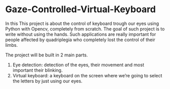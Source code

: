 # Gaze-Controlled-Virtual-Keyboard
In this This project is about the control of keyboard trough our eyes using Python with Opencv, completely from scratch.  The goal of such project is to write without using the hands. Such applications are really important for people affected by quadriplegia who completely lost the control of their limbs.

The project will be built in 2 main parts.

1) Eye detection: detection of the eyes, their movement and most important their blinking.
2) Virtual keyboard: a keyboard on the screen where we’re going to select the letters by just using our eyes.
